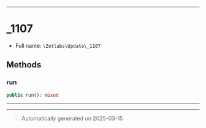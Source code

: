 ***

# _1107





* Full name: `\Zotlabs\Update\_1107`




## Methods


### run



```php
public run(): mixed
```












***


***
> Automatically generated on 2025-03-15
